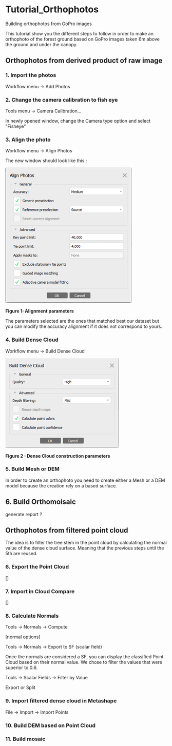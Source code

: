 # Tutorial_Orthophotos
Building orthophotos from GoPro images 

This tutorial show you the different steps to follow in order to make an orthophoto of the forest ground based on GoPro images taken 6m above the ground and under the canopy. 

## Orthophotos from derived product of raw image 

### 1. Import the photos 
Workflow menu -> Add Photos 

### 2. Change the camera calibration to fish eye 
Tools menu -> Camera Calibration...

In newly opened window, change the Camera type option and select "Fisheye"

### 3. Align the photo

Workflow menu -> Align Photos 

The new window should look like this : 

![Figure 1: Alignment parameters](AlignOptions.PNG)

**Figure 1: Alignment parameters** 

The parameters selected are the ones that matched best our dataset but you can modify the accuracy alignment if it does not correspond to yours. 

### 4. Build Dense Cloud 

Workflow menu -> Build Dense Cloud 

![Figure 2: Dense Cloud parameters](DenseCloudOptions.PNG)

**Figure 2 : Dense Cloud construction parameters**

### 5. Build Mesh or DEM 

In order to create an orthophoto you need to create either a Mesh or a DEM model because the creation rely on a based surface. 

## 6. Build Orthomoisaic 

generate report ? 

## Orthophotos from filtered point cloud 

The idea is to filter the tree stem in the point cloud by calculating the normal value of the dense cloud surface. Meaning that the previous steps until the 5th are reused.

### 6. Export the Point Cloud 

[]

### 7. Import in Cloud Compare 

[]

### 8. Calculate Normals 

Tools -> Normals -> Compute 

[normal options]

Tools -> Normals -> Export to SF (scalar field)

Once the normals are considered a SF, you can display the classified Point Cloud based on their normal value. We chose to filter the values that were superior to 0.6. 

Tools -> Scalar Fields -> Filter by Value 

Export or Split

### 9. Import filtered dense cloud in Metashape 

File -> Import -> Import Points 

### 10. Build DEM based on Point Cloud 

### 11. Build mosaic 





